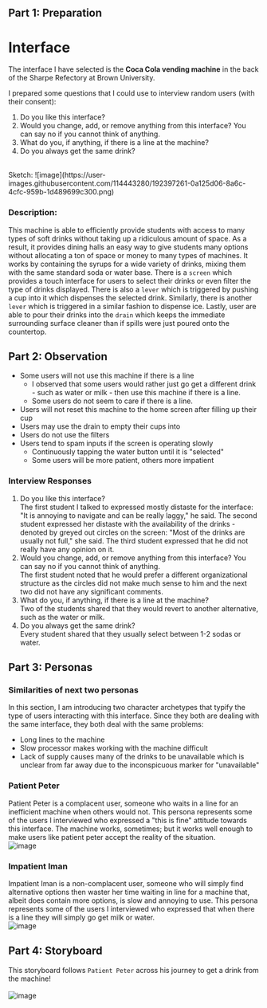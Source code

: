 ## Part 1: Preparation

# Interface
The interface I have selected is the **Coca Cola vending machine** in the back of the Sharpe Refectory at Brown University.

I prepared some questions that I could use to interview random users (with their consent):
<ol>
  <li>Do you like this interface?</li>
  <li>Would you change, add, or remove anything from this interface? You can say no if you cannot think of anything. </li>
  <li>What do you, if anything, if there is a line at the machine?</li>
  <li>Do you always get the same drink?</li>
</ol>

<br>
Sketch:
![image](https://user-images.githubusercontent.com/114443280/192397261-0a125d06-8a6c-4cfc-959b-1d489699c300.png)

### Description:
This machine is able to efficiently provide students with access to many types of soft drinks without taking up
a ridiculous amount of space. As a result, it provides dining halls an easy way to give students many options
without allocating a ton of space or money to many types of machines. It works by containing the syrups for
a wide variety of drinks, mixing them with the same standard soda or water base. There is a `screen` which provides
a touch interface for users to select their drinks or even filter the type of drinks displayed. There is also a
`lever` which is triggered by pushing a cup into it which dispenses the selected drink. Similarly, there is another
`lever` which is triggered in a similar fashion to dispense ice. Lastly, user are able to pour their drinks into
the `drain` which keeps the immediate surrounding surface cleaner than if spills were just poured onto the countertop.

## Part 2: Observation

<ul>
  <li>
    Some users will not use this machine if there is a line
    <ul>
      <li>I observed that some users would rather just go get a different drink - such as water or milk - then use this machine if there is a line.</li>
      <li> Some users do not seem to care if there is a line.</li>
    </ul>
  </li>
  <li>Users will not reset this machine to the home screen after filling up their cup</li>
  <li>Users may use the drain to empty their cups into</li>
  <li>Users do not use the filters</li>
	<li>
    Users tend to spam inputs if the screen is operating slowly
    <ul>
      <li>Continuously tapping the water button until it is "selected"</li>
      <li>Some users will be more patient, others more impatient</li>
    </ul>
  </li>
</ul>
  
### Interview Responses
  
<ol>
  <li>
    Do you like this interface?
    <br>
    The first student I talked to expressed mostly distaste for the interface: "It is annoying to navigate and can be really laggy," he said. 
    The second student expressed her distaste with the availability of the drinks - denoted by greyed out circles on the screen: 
    "Most of the drinks are usually not full," she said. The third student expressed that he did not really have any opinion on it.
  </li>
  <li>
    Would you change, add, or remove anything from this interface? You can say no if you cannot think of anything. 
    <br>
    The first student noted that he would prefer a different organizational structure as the circles did not make much sense to him and the 
    next two did not have any significant comments.
  </li>
  <li>
    What do you, if anything, if there is a line at the machine?
    <br>
    Two of the students shared that they would revert to another alternative, such as the water or milk.
  </li>
  <li>
    Do you always get the same drink?
    <br>
    Every student shared that they usually select between 1-2 sodas or water.
  </li>
</ol>

## Part 3: Personas

### Similarities of next two personas
In this section, I am introducing two character archetypes that typify the type of users interacting with this interface. Since they both are
dealing with the same interface, they both deal with the same problems:
<ul>
  <li>Long lines to the machine</li>
  <li>Slow processor makes working with the machine difficult</li>
  <li>Lack of supply causes many of the drinks to be unavailable which is unclear from far away due to the inconspicuous marker for "unavailable"</li>
</ul>
 
### Patient Peter
Patient Peter is a complacent user, someone who waits in a line for an inefficient machine when others would not. This persona represents some of
the users I interviewed who expressed a "this is fine" attitude towards this interface. The machine works, sometimes; but it works well enough to
make users like patient peter accept the reality of the situation.
<br>
![image](https://user-images.githubusercontent.com/114443280/192399568-c0a9a201-da30-4c58-b134-95a81d0563d5.png)

### Impatient Iman
Impatient Iman is a non-complacent user, someone who will simply find alternative options then waster her time waiting in line for a machine that,
albeit does contain more options, is slow and annoying to use. This persona represents some of the users I interviewed who expressed that when
there is a line they will simply go get milk or water.
<br>
![image](https://user-images.githubusercontent.com/114443280/192397142-eba2163f-7084-4de3-9d91-d03cb8d38fd8.png)

## Part 4: Storyboard
This storyboard follows `Patient Peter` across his journey to get a drink from the machine!
<br></br>
![image](https://user-images.githubusercontent.com/114443280/192400967-a0e91801-92da-482e-abb4-04ff7318bf50.png)
